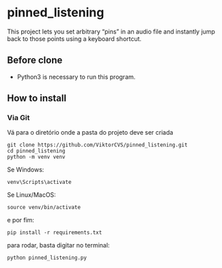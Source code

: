 # pinned_listening
This project lets you set arbitrary “pins” in an audio file and instantly jump back to those points using a keyboard shortcut.

## Before clone
- Python3 is necessary to run this program.

## How to install

### Via Git
Vá para o diretório onde a pasta do projeto deve ser criada

```
git clone https://github.com/ViktorCVS/pinned_listening.git
cd pinned_listening
python -m venv venv
```

Se Windows:
```
venv\Scripts\activate
```
Se Linux/MacOS:
```
source venv/bin/activate
```

e por fim:
```
pip install -r requirements.txt
```

para rodar, basta digitar no terminal:
```
python pinned_listening.py
```
